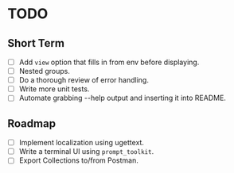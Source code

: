 # TODO

## Short Term

- [ ] Add `view` option that fills in from env before displaying.
- [ ] Nested groups.
- [ ] Do a thorough review of error handling.
- [ ] Write more unit tests.
- [ ] Automate grabbing --help output and inserting it into README.

## Roadmap

- [ ] Implement localization using ugettext.
- [ ] Write a terminal UI using `prompt_toolkit`.
- [ ] Export Collections to/from Postman.
